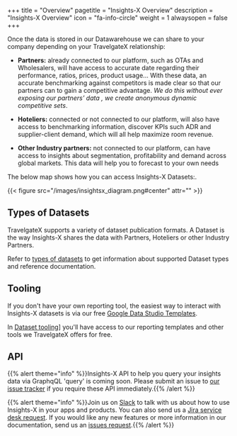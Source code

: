 +++
title = "Overview"
pagetitle = "Insights-X Overview"
description = "Insights-X Overview"
icon = "fa-info-circle"
weight = 1
alwaysopen = false
+++

Once the data is stored in our Datawarehouse we can share to your company depending on your TravelgateX relationship:

* **Partners:** already connected to our platform, such as OTAs and Wholesalers, will have access to accurate date regarding their performance, ratios, prices, product usage... With these data, an accurate benchmarking against competitors is made clear so that our partners can to gain a competitive advantage. _We do this without ever exposing our partners’ data , we create anonymous dynamic competitive sets_. 
 
* **Hoteliers:** connected or not connected to our platform, will also have access to benchmarking information, discover KPIs such ADR and supplier-client demand, which will all help maximize room revenue.

* **Other Industry partners:** not connected to our platform, can have access to insights about segmentation, profitability and demand across global markets. This data will help you to forecast to your own needs

The below map shows how you can access Insights-X Datasets:.

{{< figure src="/images/insightsx_diagram.png#center" attr="" >}}

## Types of Datasets
TravelgateX supports a variety of dataset publication formats. A Dataset is the way Insights-X shares the data with Partners, Hoteliers or other Industry Partners.

Refer to [types of datasets](/insights-x/datasets/types-of-datasets/) to get information about supported Dataset types and reference documentation.

## Tooling
If you don't have your own reporting tool, the easiest way to interact with Insights-X datasets is via our free [Google Data Studio Templates](https://datastudio.google.com/u/0/navigation/reporting). 

In [Dataset tooling](/insights-x/datasets/dataset-tooling/)] you'll have access to our reporting templates and other tools we TravelgateX offers for free.

## API
{{% alert theme="info" %}}Insights-X API to help you query your insights data via GraphqQL 'query' is coming soon. 
Please submit an issue to <a href="https://github.com/travelgateX/Issue-tracker">our issue tracker</a> if you require these API immediately.{{% /alert %}}



{{% alert theme="info" %}}Join us on [Slack](https://slack.travelgatex.com/) to talk with us about how to use Insights-X in your apps and products. 
You can also send us a [Jira service desk request](https://xmltravelgate.atlassian.net/servicedesk/customer/portal/7). 
If you would like any new features or more information in our documentation, send us an [issues request](https://github.com/travelgateX/Issue-tracker).{{% /alert %}}
